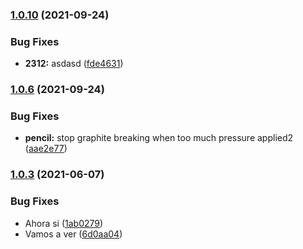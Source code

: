 ### [1.0.10](https://github.com/gquiles-perez911/npm-automated-release/compare/v1.0.9...v1.0.10) (2021-09-24)


### Bug Fixes

* **2312:** asdasd ([fde4631](https://github.com/gquiles-perez911/npm-automated-release/commit/fde4631d0f8c9cc135a27cf9c18c69689c7244a0))

### [1.0.6](https://github.com/gquiles-perez911/npm-automated-release/compare/v1.0.5...v1.0.6) (2021-09-24)


### Bug Fixes

* **pencil:** stop graphite breaking when too much pressure applied2 ([aae2e77](https://github.com/gquiles-perez911/npm-automated-release/commit/aae2e7741298f7ad1ef9e245fde6b49c484649cc))

### [1.0.3](https://github.com/gquiles-perez911/npm-automated-release/compare/v1.0.2...v1.0.3) (2021-06-07)


### Bug Fixes

* Ahora si ([1ab0279](https://github.com/gquiles-perez911/npm-automated-release/commit/1ab027949112d5cc3066327a267c0720569092bf))
* Vamos a ver ([6d0aa04](https://github.com/gquiles-perez911/npm-automated-release/commit/6d0aa04e3910e7931b6ee65dbaaf2a42d0ce3300))

